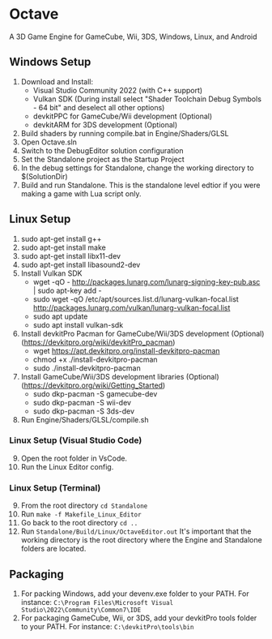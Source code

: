 # Octave
A 3D Game Engine for GameCube, Wii, 3DS, Windows, Linux, and Android

## Windows Setup
1. Download and Install:
	- Visual Studio Community 2022 (with C++ support)
	- Vulkan SDK (During install select "Shader Toolchain Debug Symbols - 64 bit" and deselect all other options)
    - devkitPPC for GameCube/Wii development (Optional)
    - devkitARM for 3DS development (Optional)
2. Build shaders by running compile.bat in Engine/Shaders/GLSL
3. Open Octave.sln
4. Switch to the DebugEditor solution configuration
5. Set the Standalone project as the Startup Project
6. In the debug settings for Standalone, change the working directory to $(SolutionDir)
7. Build and run Standalone. This is the standalone level edtior if you were making a game with Lua script only.

## Linux Setup
1. sudo apt-get install g++
2. sudo apt-get install make
3. sudo apt-get install libx11-dev
4. sudo apt-get install libasound2-dev
5. Install Vulkan SDK
    - wget -qO - http://packages.lunarg.com/lunarg-signing-key-pub.asc | sudo apt-key add -
    - sudo wget -qO /etc/apt/sources.list.d/lunarg-vulkan-focal.list http://packages.lunarg.com/vulkan/lunarg-vulkan-focal.list
    - sudo apt update
    - sudo apt install vulkan-sdk
6. Install devkitPro Pacman for GameCube/Wii/3DS development (Optional) (https://devkitpro.org/wiki/devkitPro_pacman)
    - wget https://apt.devkitpro.org/install-devkitpro-pacman
    - chmod +x ./install-devkitpro-pacman
    - sudo ./install-devkitpro-pacman
7. Install GameCube/Wii/3DS development libraries (Optional) (https://devkitpro.org/wiki/Getting_Started)
    - sudo dkp-pacman -S gamecube-dev
    - sudo dkp-pacman -S wii-dev
    - sudo dkp-pacman -S 3ds-dev
8. Run Engine/Shaders/GLSL/compile.sh

### Linux Setup (Visual Studio Code)
9. Open the root folder in VsCode.
10. Run the Linux Editor config.

### Linux Setup (Terminal)
9. From the root directory `cd Standalone` 
10. Run `make -f Makefile_Linux_Editor`
11. Go back to the root directory `cd ..`
12. Run `Standalone/Build/Linux/OctaveEditor.out` It's important that the working directory is the root directory where the Engine and Standalone folders are located.


## Packaging
1. For packing Windows, add your devenv.exe folder to your PATH. For instance: 
    `C:\Program Files\Microsoft Visual Studio\2022\Community\Common7\IDE`
2. For packaging GameCube, Wii, or 3DS, add your devkitPro tools folder to your PATH. For instance: 
    `C:\devkitPro\tools\bin`